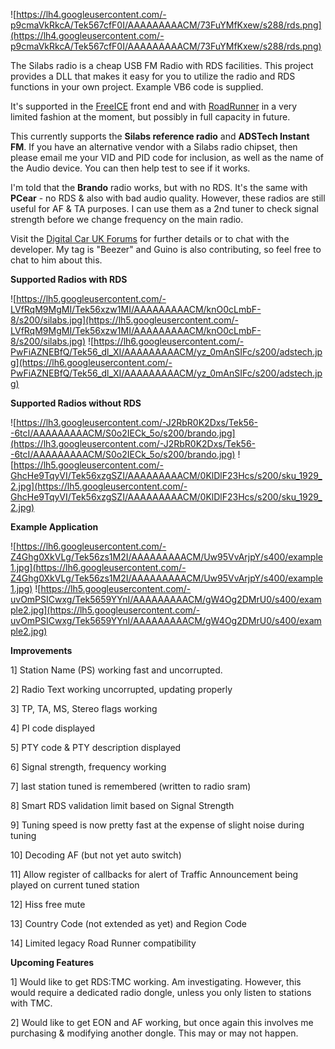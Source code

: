 ![https://lh4.googleusercontent.com/-p9cmaVkRkcA/Tek567cfF0I/AAAAAAAAACM/73FuYMfKxew/s288/rds.png](https://lh4.googleusercontent.com/-p9cmaVkRkcA/Tek567cfF0I/AAAAAAAAACM/73FuYMfKxew/s288/rds.png)

The Silabs radio is a cheap USB FM Radio with RDS facilities. This project provides a DLL that makes it easy for you to utilize the radio and RDS functions in your own project. Example VB6 code is supplied.

It's supported in the [FreeICE](http://www.freedrive.co.uk/index.php) front end and with [RoadRunner](http://guino.home.insightbb.com/roadrunner.html) in a very limited fashion at the moment, but possibly in full capacity in future.

This currently supports the **Silabs reference radio** and **ADSTech Instant FM**. If you have an alternative vendor with a Silabs radio chipset, then please email me your VID and PID code for inclusion, as well as the name of the Audio device. You can then help test to see if it works.

I'm told that the **Brando** radio works, but with no RDS. It's the same with **PCear** - no RDS & also with bad audio quality. However, these radios are still useful for AF & TA purposes. I can use them as a 2nd tuner to check signal strength before we change frequency on the main radio.

Visit the [Digital Car UK Forums](http://www.digital-car.co.uk/forum/showthread.php?t=8867&page=14) for further details or to chat with the developer. My tag is "Beezer" and Guino is also contributing, so feel free to chat to him about this.

**Supported Radios with RDS**

![https://lh5.googleusercontent.com/-LVfRqM9MgMI/Tek56xzw1MI/AAAAAAAAACM/knO0cLmbF-8/s200/silabs.jpg](https://lh5.googleusercontent.com/-LVfRqM9MgMI/Tek56xzw1MI/AAAAAAAAACM/knO0cLmbF-8/s200/silabs.jpg)
![https://lh6.googleusercontent.com/-PwFiAZNEBfQ/Tek56_dl_XI/AAAAAAAAACM/yz_0mAnSIFc/s200/adstech.jpg](https://lh6.googleusercontent.com/-PwFiAZNEBfQ/Tek56_dl_XI/AAAAAAAAACM/yz_0mAnSIFc/s200/adstech.jpg)


**Supported Radios without RDS**

![https://lh3.googleusercontent.com/-J2RbR0K2Dxs/Tek56--6tcI/AAAAAAAAACM/S0o2IECk_5o/s200/brando.jpg](https://lh3.googleusercontent.com/-J2RbR0K2Dxs/Tek56--6tcI/AAAAAAAAACM/S0o2IECk_5o/s200/brando.jpg) ![https://lh5.googleusercontent.com/-GhcHe9TqyVI/Tek56xzgSZI/AAAAAAAAACM/0KlDlF23Hcs/s200/sku_1929_2.jpg](https://lh5.googleusercontent.com/-GhcHe9TqyVI/Tek56xzgSZI/AAAAAAAAACM/0KlDlF23Hcs/s200/sku_1929_2.jpg)

**Example Application**

![https://lh6.googleusercontent.com/-Z4Ghg0XkVLg/Tek56zs1M2I/AAAAAAAAACM/Uw95VvArjpY/s400/example1.jpg](https://lh6.googleusercontent.com/-Z4Ghg0XkVLg/Tek56zs1M2I/AAAAAAAAACM/Uw95VvArjpY/s400/example1.jpg)
![https://lh5.googleusercontent.com/-uvOmPSICwxg/Tek5659YYnI/AAAAAAAAACM/gW4Og2DMrU0/s400/example2.jpg](https://lh5.googleusercontent.com/-uvOmPSICwxg/Tek5659YYnI/AAAAAAAAACM/gW4Og2DMrU0/s400/example2.jpg)

**Improvements**

1] Station Name (PS) working fast and uncorrupted.

2] Radio Text working uncorrupted, updating properly

3] TP, TA, MS, Stereo flags working

4] PI code displayed

5] PTY code & PTY description displayed

6] Signal strength, frequency working

7] last station tuned is remembered (written to radio sram)

8] Smart RDS validation limit based on Signal Strength

9] Tuning speed is now pretty fast at the expense of slight noise during tuning

10] Decoding AF (but not yet auto switch)

11] Allow register of callbacks for alert of Traffic Announcement being played on current tuned station

12] Hiss free mute

13] Country Code (not extended as yet) and Region Code

14] Limited legacy Road Runner compatibility

**Upcoming Features**

1] Would like to get RDS:TMC working. Am investigating. However, this would require a dedicated radio dongle, unless you only listen to stations with TMC.

2] Would like to get EON and AF working, but once again this involves me purchasing & modifying another dongle. This may or may not happen.

